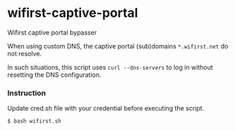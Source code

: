 # wifirst-captive-portal
Wifirst captive portal bypasser

When using custom DNS, the captive portal (sub)domains `*.wifirst.net` do not resolve.

In such situations, this script uses `curl --dns-servers` to log in without resetting the DNS configuration.

### Instruction

Update cred.sh file with your credential before executing the script.

```
$ bash wifirst.sh
```
